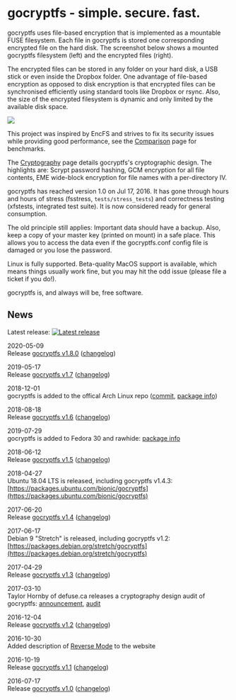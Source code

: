 gocryptfs - simple. secure. fast.
=================================

gocryptfs uses file-based encryption that is implemented as a mountable
FUSE filesystem.
Each file in gocryptfs is stored one corresponding encrypted file on
the hard disk. The
screenshot below shows a mounted gocryptfs filesystem (left) and the
encrypted files (right).

The encrypted files can be stored in any folder on your hard disk, a USB
stick or even inside the Dropbox folder. One advantage of file-based
encryption as opposed to disk encryption is that encrypted files can
be synchronised efficiently using standard tools like Dropbox or rsync.
Also, the size of the encrypted filesystem is dynamic and only limited
by the available disk space.

![](img/folders-side-by-side.gif)

This project was inspired by EncFS and strives to fix its security
issues while providing good performance,
see the [Comparison](comparison) page for benchmarks.

The [Cryptography](forward_mode_crypto.md) page details gocryptfs's
cryptographic design.
The highlights are: Scrypt password hashing, GCM encryption for all
file contents, EME wide-block encryption for file names with a per-directory
IV.

gocryptfs has reached version 1.0 on Jul 17, 2016. It has gone through
hours and hours of stress (fsstress, `tests/stress_tests`) and correctness
testing (xfstests, integrated test suite).
It is now considered ready for general consumption.

The old principle still applies: Important data should have a backup.
Also, keep a copy of your master key (printed on mount) in a safe place.
This allows you to access the data even if the gocryptfs.conf config
file is damaged or you lose the password.

Linux is fully supported. Beta-quality MacOS support is available, which
means things usually work fine, but you may hit the odd issue (please
file a ticket if you do!).

gocryptfs is, and always will be, free software.

News
----

Latest release: [![Latest release](https://img.shields.io/github/release/rfjakob/gocryptfs.svg)](https://github.com/rfjakob/gocryptfs/releases)

2020-05-09<br>
Release [gocryptfs v1.8.0](https://github.com/rfjakob/gocryptfs/releases/tag/v1.8.0)
([changelog](https://github.com/rfjakob/gocryptfs#changelog))

2019-05-17<br>
Release [gocryptfs v1.7](https://github.com/rfjakob/gocryptfs/releases/tag/v1.7)
([changelog](https://github.com/rfjakob/gocryptfs#changelog))

2018-12-01<br>
gocryptfs is added to the offical Arch Linux repo
([commit](https://git.archlinux.org/svntogit/community.git/commit/trunk?h=packages/gocryptfs&id=1714dd305acbe2ada823f34fbaa390af11633086),
[package info](https://www.archlinux.org/packages/community/x86_64/gocryptfs/))

2018-08-18<br>
Release [gocryptfs v1.6](https://github.com/rfjakob/gocryptfs/releases/tag/v1.6)
([changelog](https://github.com/rfjakob/gocryptfs#changelog))

2019-07-29<br>
gocryptfs is added to Fedora 30 and rawhide:
[package info](https://src.fedoraproject.org/rpms/golang-github-rfjakob-gocryptfs)

2018-06-12<br>
Release [gocryptfs v1.5](https://github.com/rfjakob/gocryptfs/releases/tag/v1.5)
([changelog](https://github.com/rfjakob/gocryptfs#changelog))

2018-04-27<br>
Ubuntu 18.04 LTS is released, including gocryptfs v1.4.3:
[https://packages.ubuntu.com/bionic/gocryptfs](https://packages.ubuntu.com/bionic/gocryptfs)

2017-06-20<br>
Release [gocryptfs v1.4](https://github.com/rfjakob/gocryptfs/releases/tag/v1.4)
([changelog](https://github.com/rfjakob/gocryptfs#changelog))

2017-06-17<br>
Debian 9 "Stretch" is released, including gocryptfs v1.2:
[https://packages.debian.org/stretch/gocryptfs](https://packages.debian.org/stretch/gocryptfs)

2017-04-29<br>
Release [gocryptfs v1.3](https://github.com/rfjakob/gocryptfs/releases/tag/v1.3)
([changelog](https://github.com/rfjakob/gocryptfs#changelog))

2017-03-10<br>
Taylor Hornby of defuse.ca releases a cryptography design audit of gocryptfs:
[announcement](https://twitter.com/DefuseSec/status/840239275740405761),
[audit](https://defuse.ca/audits/gocryptfs.htm)

2016-12-04<br>
Release [gocryptfs v1.2](https://github.com/rfjakob/gocryptfs/releases/tag/v1.2)
([changelog](https://github.com/rfjakob/gocryptfs#changelog))

2016-10-30<br>
Added description of [Reverse Mode](reverse_mode) to the website

2016-10-19<br>
Release [gocryptfs v1.1](https://github.com/rfjakob/gocryptfs/releases/tag/v1.1)
([changelog](https://github.com/rfjakob/gocryptfs#changelog))

2016-07-17<br>
Release [gocryptfs v1.0](https://github.com/rfjakob/gocryptfs/releases/tag/v1.0)
([changelog](https://github.com/rfjakob/gocryptfs#changelog))
